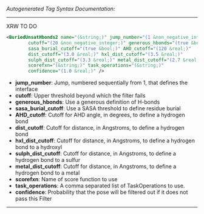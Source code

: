 <!-- THIS IS AN AUTOGENERATED FILE: Don't edit it directly, instead change the schema definition in the code itself. -->

_Autogenerated Tag Syntax Documentation:_

---
XRW TO DO

```xml
<BuriedUnsatHbonds2 name="(&string;)" jump_number="(1 &non_negative_integer;)"
        cutoff="(20 &non_negative_integer;)" generous_hbonds="(true &bool;)"
        sasa_burial_cutoff="(true &bool;)" AHD_cutoff="(120 &real;)"
        dist_cutoff="(3.0 &real;)" hxl_dist_cutoff="(3.5 &real;)"
        sulph_dist_cutoff="(3.3 &real;)" metal_dist_cutoff="(2.7 &real;)"
        scorefxn="(&string;)" task_operations="(&string;)"
        confidence="(1.0 &real;)" />
```

-   **jump_number**: Jump, numbered sequentially from 1, that defines the interface
-   **cutoff**: Upper threshold beyond which the filter fails
-   **generous_hbonds**: Use a generous definition of H-bonds
-   **sasa_burial_cutoff**: Use a SASA threshold to define residue burial
-   **AHD_cutoff**: Cutoff for AHD angle, in degrees, to define a hydrogen bond
-   **dist_cutoff**: Cutoff for distance, in Angstroms, to define a hydrogen bond
-   **hxl_dist_cutoff**: Cutoff for distance, in Angstroms, to define a hydrogen bond to a hydroxyl
-   **sulph_dist_cutoff**: Cutoff for distance, in Angstroms, to define a hydrogen bond to a sulfur
-   **metal_dist_cutoff**: Cutoff for distance, in Angstroms, to define a hydrogen bond to a metal
-   **scorefxn**: Name of score function to use
-   **task_operations**: A comma separated list of TaskOperations to use.
-   **confidence**: Probability that the pose will be filtered out if it does not pass this Filter

---
